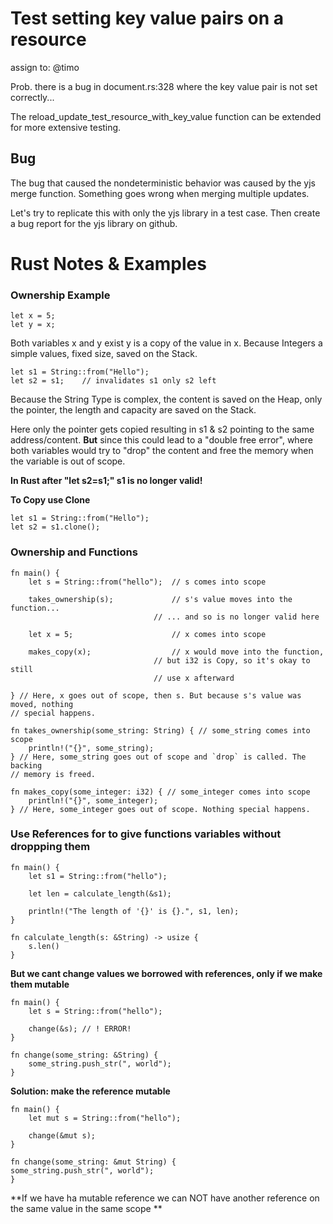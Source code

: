 # Test setting key value pairs on a resource 

assign to: @timo

Prob. there is a bug in document.rs:328 where the key value pair is not set correctly... 


The reload_update_test_resource_with_key_value function can be extended for more extensive testing.

## Bug 

The bug that caused the nondeterministic behavior was caused by the yjs merge function. 
Something goes wrong when merging multiple updates.

Let's try to replicate this with only the yjs library in a test case.
Then create a bug report for the yjs library on github.

# Rust Notes & Examples

### Ownership Example

    let x = 5;
    let y = x;

Both variables x and y exist y is a copy of the value in x.
Because Integers a simple values, fixed size, saved on the Stack.

    let s1 = String::from("Hello");
    let s2 = s1;    // invalidates s1 only s2 left

Because the String Type is complex, the content is saved on the Heap, 
only the pointer, the length and capacity are saved on the Stack.

Here only the pointer gets copied resulting in s1 & s2 pointing to the same
address/content.
**But** since this could lead to a "double free error", where both variables
would try to "drop" the content and free the memory when the variable is out of scope.

**In Rust after "let s2=s1;" s1 is no longer valid!**

**To Copy use Clone**
    
    let s1 = String::from("Hello");
    let s2 = s1.clone();

### Ownership and Functions

    fn main() {
        let s = String::from("hello");  // s comes into scope

        takes_ownership(s);             // s's value moves into the function...
                                    // ... and so is no longer valid here

        let x = 5;                      // x comes into scope

        makes_copy(x);                  // x would move into the function,
                                    // but i32 is Copy, so it's okay to still
                                    // use x afterward

    } // Here, x goes out of scope, then s. But because s's value was moved, nothing
    // special happens.

    fn takes_ownership(some_string: String) { // some_string comes into scope
        println!("{}", some_string);
    } // Here, some_string goes out of scope and `drop` is called. The backing
    // memory is freed.

    fn makes_copy(some_integer: i32) { // some_integer comes into scope
        println!("{}", some_integer);
    } // Here, some_integer goes out of scope. Nothing special happens.

### Use References for to give functions variables without droppping them

    fn main() {
        let s1 = String::from("hello");

        let len = calculate_length(&s1);

        println!("The length of '{}' is {}.", s1, len);
    }

    fn calculate_length(s: &String) -> usize {
        s.len()
    }

**But we cant change values we borrowed with references,
only if we make them mutable**

    fn main() {
        let s = String::from("hello");

        change(&s); // ! ERROR!
    }

    fn change(some_string: &String) {
        some_string.push_str(", world");
    }
**Solution: make the reference mutable**

    fn main() {
        let mut s = String::from("hello");

        change(&mut s);
    }

    fn change(some_string: &mut String) {
    some_string.push_str(", world");
    }
**If we have ha mutable reference we can NOT have another reference on the same value in the same scope
**
